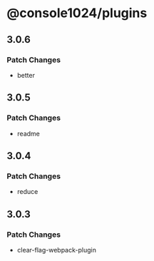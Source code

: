 # @console1024/plugins

## 3.0.6

### Patch Changes

- better

## 3.0.5

### Patch Changes

- readme

## 3.0.4

### Patch Changes

- reduce

## 3.0.3

### Patch Changes

- clear-flag-webpack-plugin
